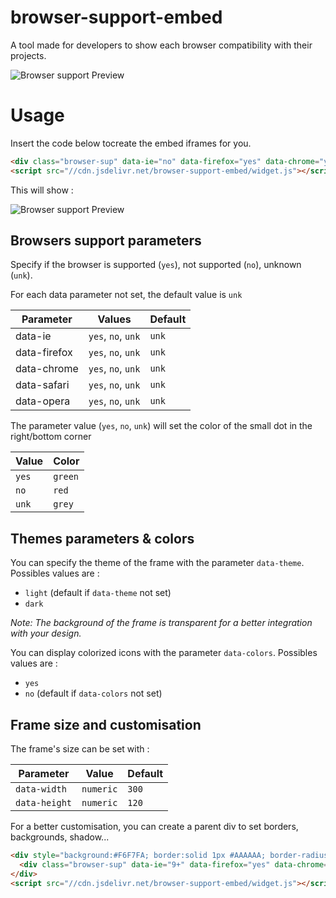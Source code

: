 # browser-support-embed

A tool made for developers to show each browser compatibility with their projects.

![Browser support Preview](https://thlb.github.io/img/browser-support-embed-showcase.png)

# Usage

Insert the code below tocreate the embed iframes for you.

```html
<div class="browser-sup" data-ie="no" data-firefox="yes" data-chrome="yes" data-safari="unk" data-opera="unk" data-width="300" data-height="120"></div>
<script src="//cdn.jsdelivr.net/browser-support-embed/widget.js"></script>
```

This will show :

![Browser support Preview](https://thlb.github.io/img/browser-support-embed-01.png)

## Browsers support parameters

Specify if the browser is supported (```yes```), not supported (```no```), unknown (```unk```). 

For each data parameter not set, the default value is ```unk```

| Parameter    | Values                         | Default   |
|--------------|--------------------------------|-----------|
| data-ie      | ```yes```, ```no```, ```unk``` | ```unk``` |
| data-firefox | ```yes```, ```no```, ```unk``` | ```unk``` |
| data-chrome  | ```yes```, ```no```, ```unk``` | ```unk``` |
| data-safari  | ```yes```, ```no```, ```unk``` | ```unk``` |
| data-opera   | ```yes```, ```no```, ```unk``` | ```unk``` |

The parameter value (```yes```, ```no```, ```unk```) will set the color of the small dot in the right/bottom corner

| Value       | Color            |
|-------------|------------------|
| ```yes```   | ```green```      |
| ```no```    | ```red```        |
| ```unk```   | ```grey```       |

## Themes parameters & colors

You can specify the theme of the frame with the parameter ```data-theme```. Possibles values are :
* ```light``` (default if ```data-theme``` not set)
* ```dark```

_Note: The background of the frame is transparent for a better integration with your design._

You can display colorized icons with the parameter ```data-colors```. Possibles values are :
* ```yes``` 
* ```no``` (default if ```data-colors``` not set)

## Frame size and customisation

The frame's size can be set with :

| Parameter         | Value         | Default   |
|-------------------|---------------|-----------|
| ```data-width```  | ```numeric``` | ```300``` |
| ```data-height``` | ```numeric``` | ```120``` |

For a better customisation, you can create a parent div to set borders, backgrounds, shadow...

```html
<div style="background:#F6F7FA; border:solid 1px #AAAAAA; border-radius:5px; display:inline-block; width:300px; margin:0 auto;">
  <div class="browser-sup" data-ie="9+" data-firefox="yes" data-chrome="no" data-safari="unk" data-opera="" data-theme="light" data-width="300" data-height="120"></div>
</div>
<script src="//cdn.jsdelivr.net/browser-support-embed/widget.js"></script>
```

